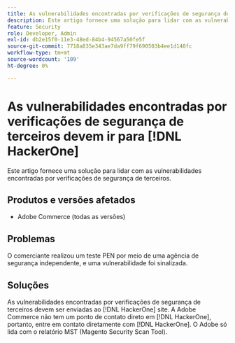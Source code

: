 ```yaml
---
title: As vulnerabilidades encontradas por verificações de segurança de terceiros devem ir para [!DNL HackerOne]
description: Este artigo fornece uma solução para lidar com as vulnerabilidades encontradas por verificações de segurança de terceiros.
feature: Security
role: Developer, Admin
exl-id: db2e15f0-11e3-48ed-84b4-94567a50fe5f
source-git-commit: 7718a835e343ae7da9ff79f690503b4ee1d140fc
workflow-type: tm+mt
source-wordcount: '109'
ht-degree: 0%

---
```


# As vulnerabilidades encontradas por verificações de segurança de terceiros devem ir para [!DNL HackerOne]

Este artigo fornece uma solução para lidar com as vulnerabilidades encontradas por verificações de segurança de terceiros.

## Produtos e versões afetados

* Adobe Commerce (todas as versões)

## Problemas

O comerciante realizou um teste PEN por meio de uma agência de segurança independente, e uma vulnerabilidade foi sinalizada.

## Soluções

As vulnerabilidades encontradas por verificações de segurança de terceiros devem ser enviadas ao [!DNL HackerOne] site. A Adobe Commerce não tem um ponto de contato direto em [!DNL HackerOne], portanto, entre em contato diretamente com [!DNL HackerOne]. O Adobe só lida com o relatório MST (Magento Security Scan Tool).
